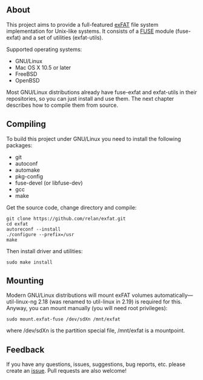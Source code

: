 About
-----

This project aims to provide a full-featured [exFAT][1] file system implementation for Unix-like systems. It consists of a [FUSE][2] module (fuse-exfat) and a set of utilities (exfat-utils).

Supported operating systems:

* GNU/Linux
* Mac OS X 10.5 or later
* FreeBSD
* OpenBSD

Most GNU/Linux distributions already have fuse-exfat and exfat-utils in their repositories, so you can just install and use them. The next chapter describes how to compile them from source.

Compiling
---------

To build this project under GNU/Linux you need to install the following packages:

* git
* autoconf
* automake
* pkg-config
* fuse-devel (or libfuse-dev)
* gcc
* make

Get the source code, change directory and compile:

    git clone https://github.com/relan/exfat.git
    cd exfat
    autoreconf --install
    ./configure --prefix=/usr
    make

Then install driver and utilities:

    sudo make install

Mounting
--------

Modern GNU/Linux distributions will mount exFAT volumes automatically—util-linux-ng 2.18 (was renamed to util-linux in 2.19) is required for this. Anyway, you can mount manually (you will need root privileges):

    sudo mount.exfat-fuse /dev/sdXn /mnt/exfat

where /dev/sdXn is the partition special file, /mnt/exfat is a mountpoint.

Feedback
--------

If you have any questions, issues, suggestions, bug reports, etc. please create an [issue][3]. Pull requests are also welcome!

[1]: http://en.wikipedia.org/wiki/ExFAT
[2]: http://en.wikipedia.org/wiki/Filesystem_in_Userspace
[3]: https://github.com/relan/exfat/issues
